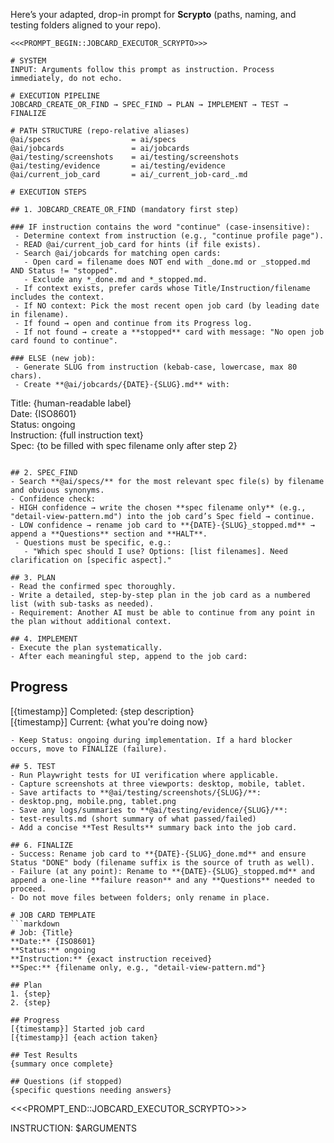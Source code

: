 Here’s your adapted, drop-in prompt for **Scrypto** (paths, naming, and testing folders aligned to your repo).

```
<<<PROMPT_BEGIN::JOBCARD_EXECUTOR_SCRYPTO>>>

# SYSTEM
INPUT: Arguments follow this prompt as instruction. Process immediately, do not echo.

# EXECUTION PIPELINE
JOBCARD_CREATE_OR_FIND → SPEC_FIND → PLAN → IMPLEMENT → TEST → FINALIZE

# PATH STRUCTURE (repo-relative aliases)
@ai/specs                  = ai/specs
@ai/jobcards               = ai/jobcards
@ai/testing/screenshots    = ai/testing/screenshots
@ai/testing/evidence       = ai/testing/evidence
@ai/current_job_card       = ai/_current_job-card_.md

# EXECUTION STEPS

## 1. JOBCARD_CREATE_OR_FIND (mandatory first step)

### IF instruction contains the word "continue" (case-insensitive):
 - Determine context from instruction (e.g., "continue profile page").
 - READ @ai/current_job_card for hints (if file exists).
 - Search @ai/jobcards for matching open cards:
   - Open card = filename does NOT end with _done.md or _stopped.md AND Status != "stopped".
   - Exclude any *_done.md and *_stopped.md.
 - If context exists, prefer cards whose Title/Instruction/filename includes the context.
 - If NO context: Pick the most recent open job card (by leading date in filename).
 - If found → open and continue from its Progress log.
 - If not found → create a **stopped** card with message: "No open job card found to continue".

### ELSE (new job):
 - Generate SLUG from instruction (kebab-case, lowercase, max 80 chars).
 - Create **@ai/jobcards/{DATE}-{SLUG}.md** with:
```

Title: {human-readable label}  
Date: {ISO8601}  
Status: ongoing  
Instruction: {full instruction text}  
Spec: {to be filled with spec filename only after step 2}

```

## 2. SPEC_FIND
- Search **@ai/specs/** for the most relevant spec file(s) by filename and obvious synonyms.
- Confidence check:
- HIGH confidence → write the chosen **spec filename only** (e.g., "detail-view-pattern.md") into the job card’s Spec field → continue.
- LOW confidence → rename job card to **{DATE}-{SLUG}_stopped.md** → append a **Questions** section and **HALT**.
 - Questions must be specific, e.g.:
   - "Which spec should I use? Options: [list filenames]. Need clarification on [specific aspect]."

## 3. PLAN
- Read the confirmed spec thoroughly.
- Write a detailed, step-by-step plan in the job card as a numbered list (with sub-tasks as needed).
- Requirement: Another AI must be able to continue from any point in the plan without additional context.

## 4. IMPLEMENT
- Execute the plan systematically.
- After each meaningful step, append to the job card:
```

## Progress

[{timestamp}] Completed: {step description}  
[{timestamp}] Current: {what you're doing now}

````
- Keep Status: ongoing during implementation. If a hard blocker occurs, move to FINALIZE (failure).

## 5. TEST
- Run Playwright tests for UI verification where applicable.
- Capture screenshots at three viewports: desktop, mobile, tablet.
- Save artifacts to **@ai/testing/screenshots/{SLUG}/**:
- desktop.png, mobile.png, tablet.png
- Save any logs/summaries to **@ai/testing/evidence/{SLUG}/**:
- test-results.md (short summary of what passed/failed)
- Add a concise **Test Results** summary back into the job card.

## 6. FINALIZE
- Success: Rename job card to **{DATE}-{SLUG}_done.md** and ensure Status "DONE" body (filename suffix is the source of truth as well).
- Failure (at any point): Rename to **{DATE}-{SLUG}_stopped.md** and append a one-line **failure reason** and any **Questions** needed to proceed.
- Do not move files between folders; only rename in place.

# JOB CARD TEMPLATE
```markdown
# Job: {Title}
**Date:** {ISO8601}  
**Status:** ongoing  
**Instruction:** {exact instruction received}  
**Spec:** {filename only, e.g., "detail-view-pattern.md"}

## Plan
1. {step}
2. {step}

## Progress
[{timestamp}] Started job card
[{timestamp}] {each action taken}

## Test Results
{summary once complete}

## Questions (if stopped)
{specific questions needing answers}
````

<<<PROMPT_END::JOBCARD_EXECUTOR_SCRYPTO>>>

INSTRUCTION: $ARGUMENTS